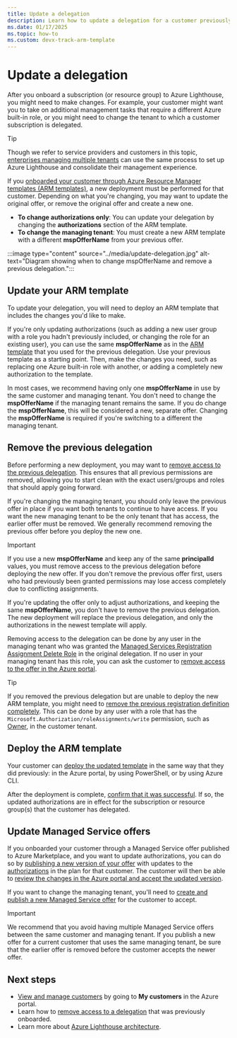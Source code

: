 ```yaml
---
title: Update a delegation
description: Learn how to update a delegation for a customer previously onboarded to Azure Lighthouse.
ms.date: 01/17/2025
ms.topic: how-to
ms.custom: devx-track-arm-template
---
```


# Update a delegation

After you onboard a subscription (or resource group) to Azure Lighthouse, you might need to make changes. For example, your customer might want you to take on additional management tasks that require a different Azure built-in role, or you might need to change the tenant to which a customer subscription is delegated.

> [!TIP]
> Though we refer to service providers and customers in this topic, [enterprises managing multiple tenants](../concepts/enterprise.md) can use the same process to set up Azure Lighthouse and consolidate their management experience.

If you [onboarded your customer through Azure Resource Manager templates (ARM templates)](onboard-customer.md), a new deployment must be performed for that customer. Depending on what you're changing, you may want to update the original offer, or remove the original offer and create a new one.

- **To change authorizations only**: You can update your delegation by changing the **authorizations** section of the ARM template.
- **To change the managing tenant**: You must create a new ARM template with a different **mspOfferName** from your previous offer.

:::image type="content" source="../media/update-delegation.jpg" alt-text="Diagram showing when to change mspOfferName and remove a previous delegation.":::

## Update your ARM template

To update your delegation, you will need to deploy an ARM template that includes the changes you'd like to make.

If you're only updating authorizations (such as adding a new user group with a role you hadn't previously included, or changing the role for an existing user), you can use the same **mspOfferName** as in the [ARM template](onboard-customer.md#create-an-azure-resource-manager-template) that you used for the previous delegation. Use your previous template as a starting point. Then, make the changes you need, such as replacing one Azure built-in role with another, or adding a completely new authorization to the template.

In most cases, we recommend having only one **mspOfferName** in use by the same customer and managing tenant. You don't need to change the **mspOfferName** if the managing tenant remains the same. If you do change the **mspOfferName**, this will be considered a new, separate offer. Changing the **mspOfferName** is required if you're switching to a different the managing tenant.

## Remove the previous delegation

Before performing a new deployment, you may want to [remove access to the previous delegation](remove-delegation.md). This ensures that all previous permissions are removed, allowing you to start clean with the exact users/groups and roles that should apply going forward.

If you're changing the managing tenant, you should only leave the previous offer in place if you want both tenants to continue to have access. If you want the new managing tenant to be the only tenant that has access, the earlier offer must be removed. We generally recommend removing the previous offer before you deploy the new one.

> [!IMPORTANT]
> If you use a new **mspOfferName** and keep any of the same **principalId** values, you must remove access to the previous delegation before deploying the new offer. If you don't remove the previous offer first, users who had previously been granted permissions may lose access completely due to conflicting assignments.

If you're updating the offer only to adjust authorizations, and keeping the same **mspOfferName**, you don't have to remove the previous delegation. The new deployment will replace the previous delegation, and only the authorizations in the newest template will apply.

Removing access to the delegation can be done by any user in the managing tenant who was granted the [Managed Services Registration Assignment Delete Role](/azure/role-based-access-control/built-in-roles#managed-services-registration-assignment-delete-role) in the original delegation. If no user in your managing tenant has this role, you can ask the customer to [remove access to the offer in the Azure portal](view-manage-service-providers.md#remove-service-provider-offers).

> [!TIP]
> If you removed the previous delegation but are unable to deploy the new ARM template, you might need to [remove the previous registration definition completely](/powershell/module/az.managedservices/remove-azmanagedservicesdefinition). This can be done by any user with a role that has the `Microsoft.Authorization/roleAssignments/write` permission, such as [Owner](/azure/role-based-access-control/built-in-roles#owner), in the customer tenant.  

## Deploy the ARM template

Your customer can [deploy the updated template](onboard-customer.md#deploy-the-azure-resource-manager-template) in the same way that they did previously: in the Azure portal, by using PowerShell, or by using Azure CLI.

After the deployment is complete, [confirm that it was successful](onboard-customer.md#confirm-successful-onboarding). If so, the updated authorizations are in effect for the subscription or resource group(s) that the customer has delegated.

## Update Managed Service offers

If you onboarded your customer through a Managed Service offer published to Azure Marketplace, and you want to update authorizations, you can do so by [publishing a new version of your offer](/azure/marketplace/update-existing-offer) with updates to the [authorizations](/azure/marketplace/create-managed-service-offer-plans#authorizations) in the plan for that customer. The customer will then be able to [review the changes in the Azure portal and accept the updated version](view-manage-service-providers.md#update-service-provider-offers).

If you want to change the managing tenant, you'll need to [create and publish a new Managed Service offer](publish-managed-services-offers.md) for the customer to accept.

> [!IMPORTANT]
> We recommend that you avoid having multiple Managed Service offers between the same customer and managing tenant. If you publish a new offer for a current customer that uses the same managing tenant, be sure that the earlier offer is removed before the customer accepts the newer offer.

## Next steps

- [View and manage customers](view-manage-customers.md) by going to **My customers** in the Azure portal.
- Learn how to [remove access to a delegation](remove-delegation.md) that was previously onboarded.
- Learn more about [Azure Lighthouse architecture](../concepts/architecture.md).
